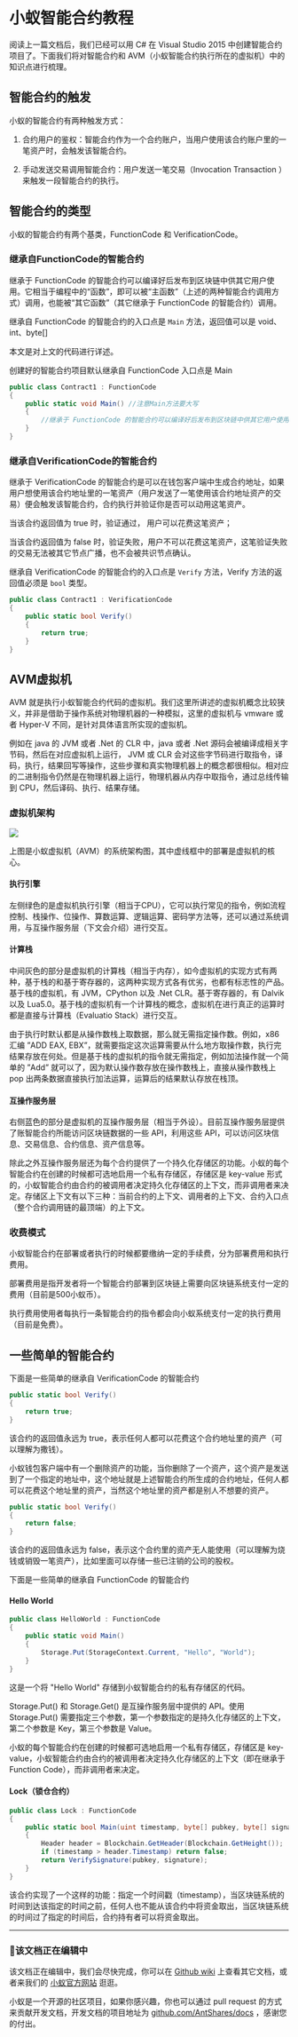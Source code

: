 # 小蚁智能合约教程

阅读上一篇文档后，我们已经可以用 C# 在 Visual Studio 2015 中创建智能合约项目了。下面我们将对智能合约和 AVM（小蚁智能合约执行所在的虚拟机）中的知识点进行梳理。

## 智能合约的触发

小蚁的智能合约有两种触发方式：

1. 合约用户的鉴权：智能合约作为一个合约账户，当用户使用该合约账户里的一笔资产时，会触发该智能合约。

2. 手动发送交易调用智能合约：用户发送一笔交易（Invocation Transaction ）来触发一段智能合约的执行。


## 智能合约的类型

小蚁的智能合约有两个基类，FunctionCode 和 VerificationCode。

### 继承自FunctionCode的智能合约

继承于 FunctionCode 的智能合约可以编译好后发布到区块链中供其它用户使用。它相当于编程中的“函数”，即可以被“主函数”（上述的两种智能合约调用方式）调用，也能被“其它函数”（其它继承于 FunctionCode 的智能合约）调用。

继承自 FunctionCode 的智能合约的入口点是 `Main` 方法，返回值可以是 void、int、byte[]

本文是对上文的代码进行详述。

创建好的智能合约项目默认继承自 FunctionCode 入口点是 Main

```c#
public class Contract1 : FunctionCode
{
    public static void Main() //注意Main方法要大写
    {
    	//继承于 FunctionCode 的智能合约可以编译好后发布到区块链中供其它用户使用
    }
}
```

### 继承自VerificationCode的智能合约

继承于 VerificationCode 的智能合约是可以在钱包客户端中生成合约地址，如果用户想使用该合约地址里的一笔资产（用户发送了一笔使用该合约地址资产的交易）便会触发该智能合约，合约执行并验证你是否可以动用这笔资产。

当该合约返回值为 true 时，验证通过， 用户可以花费这笔资产；

当该合约返回值为 false 时，验证失败，用户不可以花费这笔资产，这笔验证失败的交易无法被其它节点广播，也不会被共识节点确认。

继承自 VerificationCode 的智能合约的入口点是 `Verify` 方法，Verify 方法的返回值必须是 `bool` 类型。

```c#
public class Contract1 : VerificationCode 
{
    public static bool Verify()
    {
    	return true;
    }
}
```

## AVM虚拟机

AVM 就是执行小蚁智能合约代码的虚拟机。我们这里所讲述的虚拟机概念比较狭义，并非是借助于操作系统对物理机器的一种模拟，这里的虚拟机与 vmware 或者 Hyper-V 不同，是针对具体语言所实现的虚拟机。

例如在 java 的 JVM 或者 .Net 的 CLR 中，java 或者 .Net 源码会被编译成相关字节码，然后在对应虚拟机上运行， JVM 或 CLR 会对这些字节码进行取指令，译码，执行，结果回写等操作，这些步骤和真实物理机器上的概念都很相似。相对应的二进制指令仍然是在物理机器上运行，物理机器从内存中取指令，通过总线传输到 CPU，然后译码、执行、结果存储。

### 虚拟机架构

![](http://docs.antshares.org/images/2017-05-15_11-28-29.jpg)

上图是小蚁虚拟机（AVM）的系统架构图，其中虚线框中的部署是虚拟机的核心。

#### 执行引擎

左侧绿色的是虚拟机执行引擎（相当于CPU），它可以执行常见的指令，例如流程控制、栈操作、位操作、算数运算、逻辑运算、密码学方法等，还可以通过系统调用，与互操作服务层（下文会介绍）进行交互。

#### 计算栈

中间灰色的部分是虚拟机的计算栈（相当于内存），如今虚拟机的实现方式有两种，基于栈的和基于寄存器的，这两种实现方式各有优劣，也都有标志性的产品。基于栈的虚拟机，有 JVM，CPython 以及 .Net CLR。基于寄存器的，有 Dalvik 以及 Lua5.0。基于栈的虚拟机有一个计算栈的概念，虚拟机在进行真正的运算时都是直接与计算栈（Evaluatio Stack）进行交互。

由于执行时默认都是从操作数栈上取数据，那么就无需指定操作数。例如，x86 汇编 ”ADD EAX, EBX”，就需要指定这次运算需要从什么地方取操作数，执行完结果存放在何处。但是基于栈的虚拟机的指令就无需指定，例如加法操作就一个简单的 ”Add” 就可以了，因为默认操作数存放在操作数栈上，直接从操作数栈上 pop 出两条数据直接执行加法运算，运算后的结果默认存放在栈顶。

#### 互操作服务层

右侧蓝色的部分是虚拟机的互操作服务层（相当于外设）。目前互操作服务层提供了账智能合约所能访问区块链数据的一些 API，利用这些 API，可以访问区块信息、交易信息、合约信息、资产信息等。

除此之外互操作服务层还为每个合约提供了一个持久化存储区的功能。小蚁的每个智能合约在创建的时候都可选地启用一个私有存储区，存储区是 key-value 形式的，小蚁智能合约由合约的被调用者决定持久化存储区的上下文，而非调用者来决定。存储区上下文有以下三种：当前合约的上下文、调用者的上下文、合约入口点（整个合约调用链的最顶端）的上下文。

### 收费模式

小蚁智能合约在部署或者执行的时候都要缴纳一定的手续费，分为部署费用和执行费用。

部署费用是指开发者将一个智能合约部署到区块链上需要向区块链系统支付一定的费用（目前是500小蚁币）。

执行费用使用者每执行一条智能合约的指令都会向小蚁系统支付一定的执行费用（目前是免费）。

## 一些简单的智能合约

下面是一些简单的继承自 VerificationCode 的智能合约

```c#
public static bool Verify()
{
	return true;
}
```

该合约的返回值永远为 true，表示任何人都可以花费这个合约地址里的资产（可以理解为撒钱）。

小蚁钱包客户端中有一个删除资产的功能，当你删除了一个资产，这个资产是发送到了一个指定的地址中，这个地址就是上述智能合约所生成的合约地址，任何人都可以花费这个地址里的资产，当然这个地址里的资产都是别人不想要的资产。

```c#
public static bool Verify()
{
	return false;
}
```

该合约的返回值永远为 false，表示这个合约里的资产无人能使用（可以理解为烧钱或销毁一笔资产），比如里面可以存储一些已注销的公司的股权。

下面是一些简单的继承自 FunctionCode 的智能合约

#### Hello World

```c#
public class HelloWorld : FunctionCode
{
    public static void Main()
    {
        Storage.Put(StorageContext.Current, "Hello", "World");
    }
}
```
这是一个将 "Hello World"  存储到小蚁智能合约的私有存储区的代码。

Storage.Put() 和 Storage.Get() 是互操作服务层中提供的 API。使用 Storage.Put() 需要指定三个参数，第一个参数指定的是持久化存储区的上下文，第二个参数是 Key，第三个参数是 Value。

小蚁的每个智能合约在创建的时候都可选地启用一个私有存储区，存储区是 key-value，小蚁智能合约由合约的被调用者决定持久化存储区的上下文（即在继承于 Function Code），而非调用者来决定。

#### Lock（锁仓合约）

```c#
public class Lock : FunctionCode
{
    public static bool Main(uint timestamp, byte[] pubkey, byte[] signature)
    {
        Header header = Blockchain.GetHeader(Blockchain.GetHeight());
        if (timestamp > header.Timestamp) return false;
        return VerifySignature(pubkey, signature);
    }
}
```

该合约实现了一个这样的功能：指定一个时间戳（timestamp），当区块链系统的时间到达该指定的时间之前，任何人也不能从该合约中将资金取出，当区块链系统的时间过了指定的时间后，合约持有者可以将资金取出。

------



### 📖该文档正在编辑中

该文档正在编辑中，我们会尽快完成，你可以在 [Github wiki](https://github.com/AntShares/AntShares/wiki/) 上查看其它文档，或者来我们的 [小蚁官方网站](http://www.antshares.org) 逛逛。

小蚁是一个开源的社区项目，如果你感兴趣，你也可以通过 pull request 的方式来贡献开发文档，开发文档的项目地址为 [github.com/AntShares/docs](https://github.com/AntShares/docs) ，感谢您的付出。